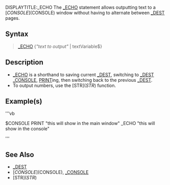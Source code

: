 DISPLAYTITLE:_ECHO
The [_ECHO](_ECHO) statement allows outputting text to a [$CONSOLE]($CONSOLE) window without having to alternate between [_DEST](_DEST) pages.


## Syntax

>  [_ECHO](_ECHO) {*"text to output"* | textVariable$}


## Description

* [_ECHO](_ECHO) is a shorthand to saving current [_DEST](_DEST), switching to [_DEST](_DEST) [_CONSOLE](_CONSOLE), [PRINT](PRINT)ing, then switching back to the previous [_DEST](_DEST).
* To output numbers, use the [STR$](STR$) function.


## Example(s)


'''vb

$CONSOLE
PRINT "this will show in the main window"
_ECHO "this will show in the console"

'''


## See Also

* [_DEST](_DEST)
* [$CONSOLE]($CONSOLE), [_CONSOLE](_CONSOLE)
* [STR$](STR$)




